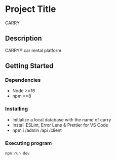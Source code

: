 # Project Title

CARRY

## Description

CARRY® car rental platform

## Getting Started

### Dependencies

- Node >=16
- npm >=8

### Installing

- Initialize a local database with the name of carry
- Install ESLint, Error Lens & Prettier for VS Code
- npm i /admin /api /client

### Executing program

```
npm run dev
```
